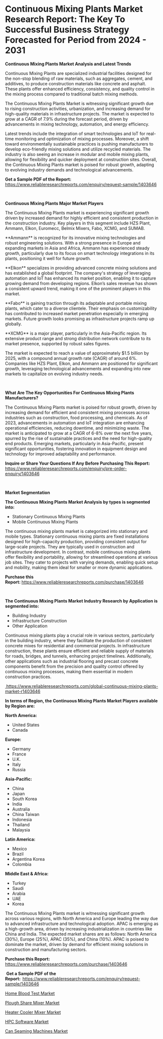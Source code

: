 <p><h1>Continuous Mixing Plants Market Research Report: The Key To Successful Business Strategy Forecasted for Period from 2024 - 2031</h1></p><p><strong>Continuous Mixing Plants Market Analysis and Latest Trends</strong></p>
<p><p>Continuous Mixing Plants are specialized industrial facilities designed for the non-stop blending of raw materials, such as aggregates, cement, and additives, to produce construction materials like concrete and asphalt. These plants offer enhanced efficiency, consistency, and quality control in the mixing process compared to traditional batch mixing methods. </p><p>The Continuous Mixing Plants Market is witnessing significant growth due to rising construction activities, urbanization, and increasing demand for high-quality materials in infrastructure projects. The market is expected to grow at a CAGR of 7.9% during the forecast period, driven by advancements in mixing technology, automation, and energy efficiency. </p><p>Latest trends include the integration of smart technologies and IoT for real-time monitoring and optimization of mixing processes. Moreover, a shift toward environmentally sustainable practices is pushing manufacturers to develop eco-friendly mixing solutions and utilize recycled materials. The industry is also seeing an increase in modular and mobile mixing plants, allowing for flexibility and quicker deployment at construction sites. Overall, the Continuous Mixing Plants market is poised for robust growth, adapting to evolving industry demands and technological advancements.</p></p>
<p><strong>Get a Sample PDF of the Report:&nbsp;</strong> <a href="https://www.reliableresearchreports.com/enquiry/request-sample/1403646?utm_campaign=28&utm_medium=2&utm_source=Github&utm_content=ia&utm_term=23102024&utm_id=continuous-mixing-plants">https://www.reliableresearchreports.com/enquiry/request-sample/1403646</a></p>
<p>&nbsp;</p>
<p><strong>Continuous Mixing Plants Major Market Players</strong></p>
<p><p>The Continuous Mixing Plants market is experiencing significant growth driven by increased demand for highly efficient and consistent production in the construction industry. Key players in this segment include HZS Plant, Ammann, Elkon, Euromecc, Belmix Mixers, Fabo, XCMG, and SUMAB.</p><p>**Ammann** is recognized for its innovative mixing technologies and robust engineering solutions. With a strong presence in Europe and expanding markets in Asia and Africa, Ammann has experienced steady growth, particularly due to its focus on smart technology integrations in its plants, positioning it well for future growth.</p><p>**Elkon** specializes in providing advanced concrete mixing solutions and has established a global footprint. The company's strategy of leveraging automation and IoT has enhanced its market position, enabling it to capture growing demand from developing regions. Elkon’s sales revenue has shown a consistent upward trend, making it one of the prominent players in this market.</p><p>**Fabo** is gaining traction through its adaptable and portable mixing plants, which cater to a diverse clientele. Their emphasis on customizability has contributed to increased market penetration especially in emerging markets. Future growth looks promising as infrastructure projects ramp up globally.</p><p>**XCMG** is a major player, particularly in the Asia-Pacific region. Its extensive product range and strong distribution network contribute to its market presence, supported by robust sales figures.</p><p>The market is expected to reach a value of approximately $1.5 billion by 2025, with a compound annual growth rate (CAGR) of around 6%. Companies like HZS Plant, Elkon, and Ammann are positioned for significant growth, leveraging technological advancements and expanding into new markets to capitalize on evolving industry needs.</p></p>
<p>&nbsp;</p>
<p><strong>What Are The Key Opportunities For Continuous Mixing Plants Manufacturers?</strong></p>
<p><p>The Continuous Mixing Plants market is poised for robust growth, driven by increasing demand for efficient and consistent mixing processes across industries such as construction, food processing, and chemicals. As of 2023, advancements in automation and IoT integration are enhancing operational efficiencies, reducing downtime, and minimizing waste. The market is anticipated to grow at a CAGR of 6-8% over the next five years, spurred by the rise of sustainable practices and the need for high-quality end products. Emerging markets, particularly in Asia-Pacific, present significant opportunities, fostering innovation in equipment design and technology for improved adaptability and performance.</p></p>
<p><strong>Inquire or Share Your Questions If Any Before Purchasing This Report:</strong> <a href="https://www.reliableresearchreports.com/enquiry/pre-order-enquiry/1403646?utm_campaign=28&utm_medium=2&utm_source=Github&utm_content=ia&utm_term=23102024&utm_id=continuous-mixing-plants">https://www.reliableresearchreports.com/enquiry/pre-order-enquiry/1403646</a></p>
<p>&nbsp;</p>
<p><strong>Market Segmentation</strong></p>
<p><strong>The Continuous Mixing Plants Market Analysis by types is segmented into:</strong></p>
<p><ul><li>Stationary Continuous Mixing Plants</li><li>Mobile Continuous Mixing Plants</li></ul></p>
<p><p>The continuous mixing plants market is categorized into stationary and mobile types. Stationary continuous mixing plants are fixed installations designed for high-capacity production, providing consistent output for large-scale projects. They are typically used in construction and infrastructure development. In contrast, mobile continuous mixing plants offer flexibility and portability, allowing for streamlined operations at various job sites. They cater to projects with varying demands, enabling quick setup and mobility, making them ideal for smaller or more dynamic applications.</p></p>
<p><strong>Purchase this Report:&nbsp;</strong><a href="https://www.reliableresearchreports.com/purchase/1403646?utm_campaign=28&utm_medium=2&utm_source=Github&utm_content=ia&utm_term=23102024&utm_id=continuous-mixing-plants">https://www.reliableresearchreports.com/purchase/1403646</a></p>
<p>&nbsp;</p>
<p><strong>The Continuous Mixing Plants Market Industry Research by Application is segmented into:</strong></p>
<p><ul><li>Building Industry</li><li>Infrastructure Construction</li><li>Other Application</li></ul></p>
<p><p>Continuous mixing plants play a crucial role in various sectors, particularly in the building industry, where they facilitate the production of consistent concrete mixes for residential and commercial projects. In infrastructure construction, these plants ensure efficient and reliable supply of materials for roads, bridges, and tunnels, enhancing project timelines. Additionally, other applications such as industrial flooring and precast concrete components benefit from the precision and quality control offered by continuous mixing processes, making them essential in modern construction practices.</p></p>
<p><a href="https://www.reliableresearchreports.com/global-continuous-mixing-plants-market-r1403646?utm_campaign=28&utm_medium=2&utm_source=Github&utm_content=ia&utm_term=23102024&utm_id=continuous-mixing-plants">&nbsp;https://www.reliableresearchreports.com/global-continuous-mixing-plants-market-r1403646</a></p>
<p><strong>In terms of Region, the Continuous Mixing Plants Market Players available by Region are:</strong></p>
<p>
    <p> <strong> North America: </strong>
        <ul>
            <li>United States</li>
            <li>Canada</li>
        </ul>
        </p> 
    <p> <strong> Europe: </strong>
        <ul>
            <li>Germany</li>
            <li>France</li>
            <li>U.K.</li>
            <li>Italy</li>
            <li>Russia</li>
        </ul>
        </p> 
    <p> <strong> Asia-Pacific: </strong>
        <ul>
            <li>China</li>
            <li>Japan</li>
            <li>South Korea</li>
            <li>India</li>
            <li>Australia</li>
            <li>China Taiwan</li>
            <li>Indonesia</li>
            <li>Thailand</li>
            <li>Malaysia</li>
        </ul>
        </p> 
    <p> <strong> Latin America: </strong>
        <ul>
            <li>Mexico</li>
            <li>Brazil</li>
            <li>Argentina Korea</li>
            <li>Colombia</li>
        </ul>
        </p> 
    <p> <strong> Middle East & Africa: </strong>
        <ul>
            <li>Turkey</li>
            <li>Saudi</li>
            <li>Arabia</li>
            <li>UAE</li>
            <li>Korea</li>
        </ul>
    </p>
    </p>
<p><p>The Continuous Mixing Plants market is witnessing significant growth across various regions, with North America and Europe leading the way due to advanced infrastructure and technological adoption. APAC is emerging as a high-growth area, driven by increasing industrialization in countries like China and India. The expected market shares are as follows: North America (30%), Europe (25%), APAC (35%), and China (10%). APAC is poised to dominate the market, driven by demand for efficient mixing solutions in construction and manufacturing sectors.</p></p>
<p><strong>Purchase this Report: </strong><a href="https://www.reliableresearchreports.com/purchase/1403646?utm_campaign=28&utm_medium=2&utm_source=Github&utm_content=ia&utm_term=23102024&utm_id=continuous-mixing-plants">https://www.reliableresearchreports.com/purchase/1403646</a></p>
<p>&nbsp;<strong>Get a Sample PDF of the Report:&nbsp;&nbsp;</strong><a href="https://www.reliableresearchreports.com/enquiry/request-sample/1403646?utm_campaign=28&utm_medium=2&utm_source=Github&utm_content=ia&utm_term=23102024&utm_id=continuous-mixing-plants">https://www.reliableresearchreports.com/enquiry/request-sample/1403646</a></p>
<p><strong></strong></p>
<p><p><a href="https://www.linkedin.com/pulse/home-blood-test-market-size-growth-trends-statistics-forecasts-p8i4c?utm_campaign=28&utm_medium=2&utm_source=Github&utm_content=ia&utm_term=23102024&utm_id=continuous-mixing-plants">Home Blood Test Market</a></p><p><a href="https://github.com/inouyeaowaugh3/Market-Research-Report-List-1/blob/main/plough-share-mixer-market.md?utm_campaign=28&utm_medium=2&utm_source=Github&utm_content=ia&utm_term=23102024&utm_id=continuous-mixing-plants">Plough Share Mixer Market</a></p><p><a href="https://github.com/c0mxahyman/Market-Research-Report-List-1/blob/main/heater-cooler-mixer-market.md?utm_campaign=28&utm_medium=2&utm_source=Github&utm_content=ia&utm_term=23102024&utm_id=continuous-mixing-plants">Heater Cooler Mixer Market</a></p><p><a href="https://www.linkedin.com/pulse/hpc-software-market-evolution-regional-adaptations-innovation-j9hpc?utm_campaign=28&utm_medium=2&utm_source=Github&utm_content=ia&utm_term=23102024&utm_id=continuous-mixing-plants">HPC Software Market</a></p><p><a href="https://issuu.com/reportprime-2/docs/can-seaming-machines-market-size-20_173cde734386bb?utm_campaign=28&utm_medium=2&utm_source=Github&utm_content=ia&utm_term=23102024&utm_id=continuous-mixing-plants">Can Seaming Machines Market</a></p></p>